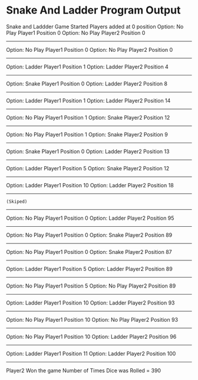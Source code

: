 # Snake And Ladder Program Output

Snake and Laddder Game Started
Players added at 0 position
Option: No Play
Player1 Position 0
Option: No Play
Player2 Position 0
**************************
Option: No Play
Player1 Position 0
Option: No Play
Player2 Position 0
**************************
Option: Ladder
Player1 Position 1
Option: Ladder
Player2 Position 4
**************************
Option: Snake
Player1 Position 0
Option: Ladder
Player2 Position 8
**************************
Option: Ladder
Player1 Position 1
Option: Ladder
Player2 Position 14
**************************
Option: No Play
Player1 Position 1
Option: Snake
Player2 Position 12
**************************
Option: No Play
Player1 Position 1
Option: Snake
Player2 Position 9
**************************
Option: Snake
Player1 Position 0
Option: Ladder
Player2 Position 13
**************************
Option: Ladder
Player1 Position 5
Option: Snake
Player2 Position 12
**************************
Option: Ladder
Player1 Position 10
Option: Ladder
Player2 Position 18
**************************
    (Skiped)
**************************
Option: No Play
Player1 Position 0
Option: Ladder
Player2 Position 95
**************************
Option: No Play
Player1 Position 0
Option: Snake
Player2 Position 89
**************************
Option: No Play
Player1 Position 0
Option: Snake
Player2 Position 87
**************************
Option: Ladder
Player1 Position 5
Option: Ladder
Player2 Position 89
**************************
Option: No Play
Player1 Position 5
Option: No Play
Player2 Position 89
**************************
Option: Ladder
Player1 Position 10
Option: Ladder
Player2 Position 93
**************************
Option: No Play
Player1 Position 10
Option: No Play
Player2 Position 93
**************************
Option: No Play
Player1 Position 10
Option: Ladder
Player2 Position 96
**************************
Option: Ladder
Player1 Position 11
Option: Ladder
Player2 Position 100
**************************
Player2 Won the game
Number of Times Dice was Rolled =  390
